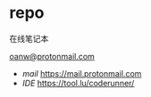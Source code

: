 # repo
在线笔记本

oanw@protonmail.com

- *mail*
https://mail.protonmail.com
- *IDE*
https://tool.lu/coderunner/
